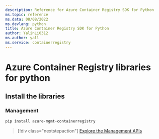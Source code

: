 ```yaml
---
description: Reference for Azure Container Registry SDK for Python
ms.topic: reference
ms.data: 08/08/2022
ms.devlang: python
title: Azure Container Registry SDK for Python
author: YalinLi0312
ms.author: yall
ms.service: containerregistry
---
```

# Azure Container Registry libraries for python

## Install the libraries


### Management

```bash
pip install azure-mgmt-containerregistry
```
> [!div class="nextstepaction"]
> [Explore the Management APIs](/python/api/overview/azure/containerregistry/management)